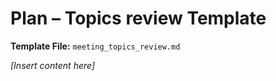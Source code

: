 # Plan – Topics review Template

**Template File:** `meeting_topics_review.md`

_[Insert content here]_